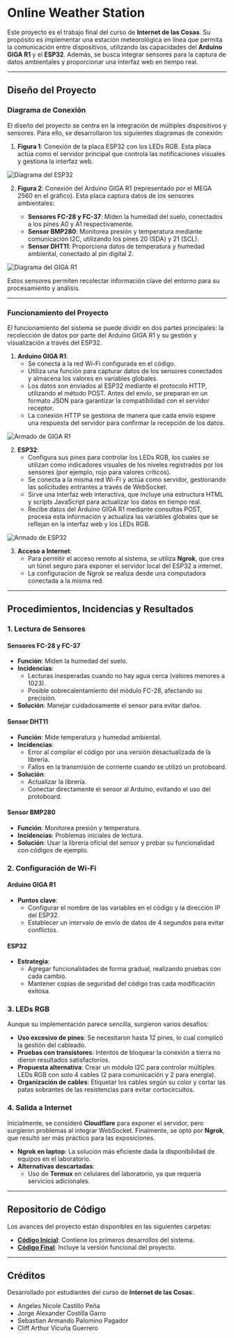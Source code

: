 # Online Weather Station

Este proyecto es el trabajo final del curso de **Internet de las Cosas**. Su propósito es implementar una estación meteorológica en línea que permita la comunicación entre dispositivos, utilizando las capacidades del **Arduino GIGA R1** y el **ESP32**. Además, se busca integrar sensores para la captura de datos ambientales y proporcionar una interfaz web en tiempo real.

---

## Diseño del Proyecto

### Diagrama de Conexión

El diseño del proyecto se centra en la integración de múltiples dispositivos y sensores. Para ello, se desarrollaron los siguientes diagramas de conexión:

1. **Figura 1**: Conexión de la placa ESP32 con los LEDs RGB. Esta placa actúa como el servidor principal que controla las notificaciones visuales y gestiona la interfaz web.

![Diagrama del ESP32](figure/ESP32.jpg)

2. **Figura 2**: Conexión del Arduino GIGA R1 (representado por el MEGA 2560 en el gráfico). Esta placa captura datos de los sensores ambientales:

   - **Sensores FC-28 y FC-37**: Miden la humedad del suelo, conectados a los pines A0 y A1 respectivamente.
   - **Sensor BMP280**: Monitorea presión y temperatura mediante comunicación I2C, utilizando los pines 20 (SDA) y 21 (SCL).
   - **Sensor DHT11**: Proporciona datos de temperatura y humedad ambiental, conectado al pin digital 2.

![Diagrama del GIGA R1](figure/GIGA_R1.jpg)

Estos sensores permiten recolectar información clave del entorno para su procesamiento y análisis.

---

### Funcionamiento del Proyecto

El funcionamiento del sistema se puede dividir en dos partes principales: la recolección de datos por parte del Arduino GIGA R1 y su gestión y visualización a través del ESP32.

1. **Arduino GIGA R1**:
   - Se conecta a la red Wi-Fi configurada en el código.
   - Utiliza una función para capturar datos de los sensores conectados y almacena los valores en variables globales.
   - Los datos son enviados al ESP32 mediante el protocolo HTTP, utilizando el método POST. Antes del envío, se preparan en un formato JSON para garantizar la compatibilidad con el servidor receptor.
   - La conexión HTTP se gestiona de manera que cada envío espere una respuesta del servidor para confirmar la recepción de los datos.

![Armado de GIGA R1](figure/GIGA_R1_finish.jpg)

2. **ESP32**:
   - Configura sus pines para controlar los LEDs RGB, los cuales se utilizan como indicadores visuales de los niveles registrados por los sensores (por ejemplo, rojo para valores críticos).
   - Se conecta a la misma red Wi-Fi y actúa como servidor, gestionando las solicitudes entrantes a través de WebSocket.
   - Sirve una interfaz web interactiva, que incluye una estructura HTML y scripts JavaScript para actualizar los datos en tiempo real.
   - Recibe datos del Arduino GIGA R1 mediante consultas POST, procesa esta información y actualiza las variables globales que se reflejan en la interfaz web y los LEDs RGB.

![Armado de ESP32](figure/ESP32_finish.jpg)

3. **Acceso a Internet**:
   - Para permitir el acceso remoto al sistema, se utiliza **Ngrok**, que crea un túnel seguro para exponer el servidor local del ESP32 a internet.
   - La configuración de Ngrok se realiza desde una computadora conectada a la misma red.

---

## Procedimientos, Incidencias y Resultados

### 1. Lectura de Sensores

#### Sensores FC-28 y FC-37
- **Función**: Miden la humedad del suelo.
- **Incidencias**:
  - Lecturas inesperadas cuando no hay agua cerca (valores menores a 1023).
  - Posible sobrecalentamiento del módulo FC-28, afectando su precisión.
- **Solución**: Manejar cuidadosamente el sensor para evitar daños.

#### Sensor DHT11
- **Función**: Mide temperatura y humedad ambiental.
- **Incidencias**:
  - Error al compilar el código por una versión desactualizada de la librería.
  - Fallos en la transmisión de corriente cuando se utilizó un protoboard.
- **Solución**:
  - Actualizar la librería.
  - Conectar directamente el sensor al Arduino, evitando el uso del protoboard.

#### Sensor BMP280
- **Función**: Monitorea presión y temperatura.
- **Incidencias**: Problemas iniciales de lectura.
- **Solución**: Usar la librería oficial del sensor y probar su funcionalidad con códigos de ejemplo.


### 2. Configuración de Wi-Fi

#### Arduino GIGA R1
- **Puntos clave**:
  - Configurar el nombre de las variables en el código y la dirección IP del ESP32.
  - Establecer un intervalo de envío de datos de 4 segundos para evitar conflictos.

#### ESP32
- **Estrategia**:
  - Agregar funcionalidades de forma gradual, realizando pruebas con cada cambio.
  - Mantener copias de seguridad del código tras cada modificación exitosa.


### 3. LEDs RGB

Aunque su implementación parece sencilla, surgieron varios desafíos:

- **Uso excesivo de pines**: Se necesitaron hasta 12 pines, lo cual complicó la gestión del cableado.
- **Pruebas con transistores**: Intentos de bloquear la conexión a tierra no dieron resultados satisfactorios.
- **Propuesta alternativa**: Crear un módulo I2C para controlar múltiples LEDs RGB con solo 4 cables (2 para comunicación y 2 para energía).
- **Organización de cables**: Etiquetar los cables según su color y cortar las patas sobrantes de las resistencias para evitar cortocircuitos.


### 4. Salida a Internet

Inicialmente, se consideró **Cloudflare** para exponer el servidor, pero surgieron problemas al integrar WebSocket. Finalmente, se optó por **Ngrok**, que resultó ser más práctico para las exposiciones.

- **Ngrok en laptop**: La solución más eficiente dada la disponibilidad de equipos en el laboratorio.
- **Alternativas descartadas**:
  - Uso de **Termux** en celulares del laboratorio, ya que requería servicios adicionales.

---

## Repositorio de Código

Los avances del proyecto están disponibles en las siguientes carpetas:

- **[Código Inicial](development_code)**: Contiene los primeros desarrollos del sistema.
- **[Código Final](production_code)**: Incluye la versión funcional del proyecto.

---

## Créditos

Desarrollado por estudiantes del curso de **Internet de las Cosas**:.
- Angeles Nicole Castillo Peña
- Jorge Alexander Costilla Garro
- Sebastian Armando Palomino Pagador
- Cliff Arthur Vicuña Guerrero
